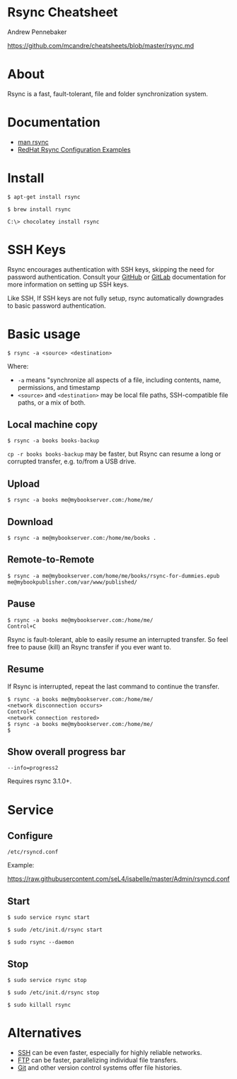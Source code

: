 # Rsync Cheatsheet

Andrew Pennebaker

https://github.com/mcandre/cheatsheets/blob/master/rsync.md

# About

Rsync is a fast, fault-tolerant, file and folder synchronization system.

# Documentation

* [man rsync](http://man.cx/rsync)
* [RedHat Rsync Configuration Examples](https://access.redhat.com/documentation/en-US/Red_Hat_Enterprise_Linux/6/html/Managing_Confined_Services/sect-Managing_Confined_Services-rsync-Configuration_Examples.html)

# Install

```
$ apt-get install rsync

$ brew install rsync

C:\> chocolatey install rsync
```

# SSH Keys

Rsync encourages authentication with SSH keys, skipping the need for password authentication. Consult your [GitHub](https://help.github.com/articles/generating-ssh-keys/) or [GitLab](http://doc.gitlab.com/ce/ssh/ssh.html) documentation for more information on setting up SSH keys.

Like SSH, If SSH keys are not fully setup, rsync automatically downgrades to basic password authentication.

# Basic usage

```
$ rsync -a <source> <destination>
```

Where:

* `-a` means "synchronize all aspects of a file, including contents, name, permissions, and timestamp
* `<source>` and `<destination>` may be local file paths, SSH-compatible file paths, or a mix of both.

## Local machine copy

```
$ rsync -a books books-backup
```

`cp -r books books-backup` may be faster, but Rsync can resume a long or corrupted transfer, e.g. to/from a USB drive.

## Upload

```
$ rsync -a books me@mybookserver.com:/home/me/
```

## Download

```
$ rsync -a me@mybookserver.com:/home/me/books .
```

## Remote-to-Remote

```
$ rsync -a me@mybookserver.com/home/me/books/rsync-for-dummies.epub me@mybookpublisher.com/var/www/published/
```

## Pause

```
$ rsync -a books me@mybookserver.com:/home/me/
Control+C
```

Rsync is fault-tolerant, able to easily resume an interrupted transfer. So feel free to pause (kill) an Rsync transfer if you ever want to.

## Resume

If Rsync is interrupted, repeat the last command to continue the transfer.

```
$ rsync -a books me@mybookserver.com:/home/me/
<network disconnection occurs>
Control+C
<network connection restored>
$ rsync -a books me@mybookserver.com:/home/me/
$
```

## Show overall progress bar

```
--info=progress2
```

Requires rsync 3.1.0+.

# Service

## Configure

```
/etc/rsyncd.conf
```

Example:

https://raw.githubusercontent.com/seL4/isabelle/master/Admin/rsyncd.conf

## Start

```
$ sudo service rsync start

$ sudo /etc/init.d/rsync start

$ sudo rsync --daemon
```

## Stop

```
$ sudo service rsync stop

$ sudo /etc/init.d/rsync stop

$ sudo killall rsync
```

# Alternatives

* [SSH](http://www.openssh.com/) can be even faster, especially for highly reliable networks.
* [FTP](https://github.com/mcandre/cheatsheets/blob/master/lftp.md) can be faster, parallelizing individual file transfers.
* [Git](https://github.com/mcandre/cheatsheets/blob/master/git.md) and other version control systems offer file histories.
